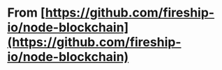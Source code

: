 # From [https://github.com/fireship-io/node-blockchain](https://github.com/fireship-io/node-blockchain)